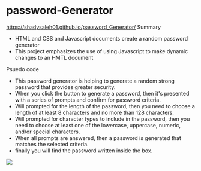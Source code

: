 # password-Generator
https://shadysaleh01.github.io/password_Generator/
Summary
<ul>
  <li>HTML and CSS and Javascript documents create a random password generator</li>
  <li>This project emphasizes the use of using Javascript to make dynamic changes to an HMTL document</li>
</ul>

Psuedo code
<ul>
  <li>This password generator is helping to generate a random strong password that provides greater security.
</li>
  <li>When you click the button to generate a password, then it's presented with a series of prompts and confirm for password criteria.
</li>
  <li>Will prompted for the length of the password, then you need to choose a length of at least 8 characters and no more than 128 characters.
</li>
  <li>Will prompted for character types to include in the password, then you need to choose at least one of the lowercase, uppercase, numeric, and/or special characters.
</li>
  <li>When all prompts are answered, then a password is generated that matches the selected criteria.
</li>
  <li>finally you will find the password written inside the box.
</li>
</ul>

<img src="./image.screenShot.png">
